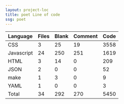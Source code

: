 ```yaml
---
layout: project-loc
title: poet Line of code
ssg: poet
---
```

<div class="table-responsive">
<table class="table">
<thead><tr>
<th>Language</th>
<th>Files</th>
<th>Blank</th>
<th>Comment</th>
<th>Code</th>
</tr></thead><tbody>
<tr><td>CSS</td><td> 3</td><td> 25</td><td> 19</td><td> 3558</td></tr>
<tr><td>Javascript</td><td> 24</td><td> 250</td><td> 251</td><td> 1619</td></tr>
<tr><td>HTML</td><td> 3</td><td> 14</td><td> 0</td><td> 209</td></tr>
<tr><td>JSON</td><td> 2</td><td> 0</td><td> 0</td><td> 52</td></tr>
<tr><td>make</td><td> 1</td><td> 3</td><td> 0</td><td> 9</td></tr>
<tr><td>YAML</td><td> 1</td><td> 0</td><td> 0</td><td> 3</td></tr>
<tr><td>Total</td><td>34</td><td>292</td><td>270</td><td>5450</td></tr>
</tbody></table></div>
